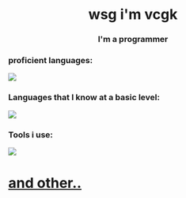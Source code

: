 <h1 align="center">wsg i'm vcgk</h1>
<h3 align="center">I'm a programmer</h3>

<h3 align="left">proficient languages:</h3>

<p align="left"> 
  <a href="https://github.com/vcgkk">
    <img src="https://go-skill-icons.vercel.app/api/icons?i=c,cs,cpp,python,luau,lua,assembly"> 
  </a> 
</p>

<h3 align="left">Languages that I know at a basic level:</h3>

<p align="left"> 
  <a href="https://github.com/vcgkk">
    <img src="https://go-skill-icons.vercel.app/api/icons?i=html,css,golang,"> 
  </a> 
</p>

<h3 align="left">Tools i use:</h3>

<p align="left"> 
  <a href="https://github.com/vcgkk">
    <img src="https://go-skill-icons.vercel.app/api/icons?i=visualstudio,vscode,stackoverflow,photoshop,git">
    <h1 align="left">and other..</h1>
  </a> 
</p>

